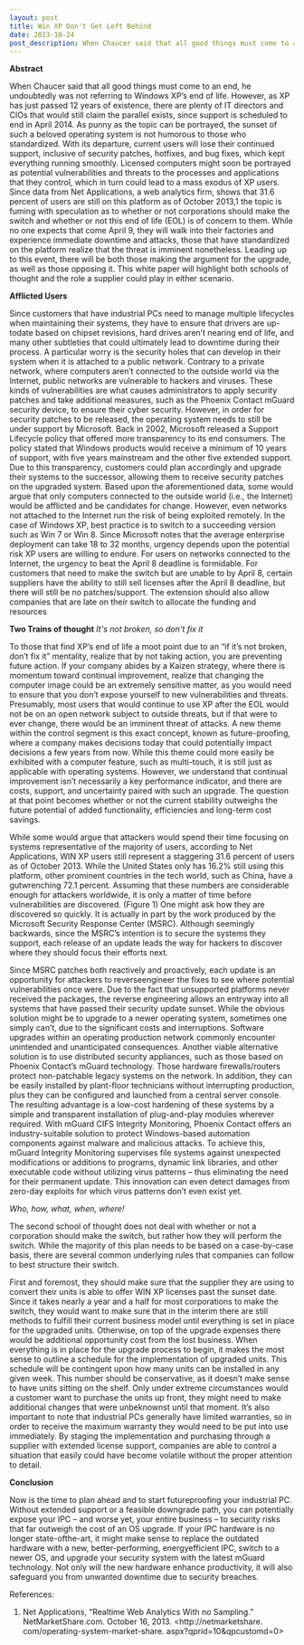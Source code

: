 ```yaml
---
layout: post
title: Win XP Don't Get Left Behind
date: 2013-10-24
post_description: When Chaucer said that all good things must come to an end, he undoubtedly was not referring to Windows XP’s end of life. However, as XP has just passed 12 years of existence, there are plenty of IT directors and CIOs that would still claim the parallel exists, since support is scheduled to end in April 2014.
---
```


**Abstract**

When Chaucer said that all good things must come to an end, he undoubtedly was not referring to Windows XP’s end of life. However, as XP has just passed 12 years of existence, there are plenty of IT directors and CIOs that would still claim the parallel exists, since support is scheduled to end in April 2014. As punny as the topic can be portrayed, the sunset of such a beloved operating system is not humorous to those who standardized. With its departure, current users will lose their continued support, inclusive of security patches, hotfixes, and bug fixes, which kept everything running smoothly. Licensed computers might soon be portrayed as potential vulnerabilities and threats to the processes and applications that they control, which in turn could lead to a mass exodus of XP users. Since data from Net Applications, a web analytics firm, shows that 31.6 percent of users are still on this platform as of October 2013,1 the topic is fuming with speculation as to whether or not corporations should make the switch and whether or not this end of life (EOL) is of concern to them. While no one expects that come April 9, they will walk into their factories and experience immediate downtime and attacks, those that have standardized on the platform realize that the threat is imminent nonetheless. Leading up to this event, there will be both those making the argument for the upgrade, as well as those opposing it. This white paper will highlight both schools of thought and the role a supplier could play in either scenario.

**Afflicted Users**

Since customers that have industrial PCs need to
manage multiple lifecycles when maintaining their
systems, they have to ensure that drivers are up-todate
based on chipset revisions, hard drives aren’t
nearing end of life, and many other subtleties that could
ultimately lead to downtime during their process. A
particular worry is the security holes that can develop
in their system when it is attached to a public network.
Contrary to a private network, where computers aren’t
connected to the outside world via the Internet, public
networks are vulnerable to hackers and viruses. These
kinds of vulnerabilities are what causes administrators
to apply security patches and take additional measures,
such as the Phoenix Contact mGuard security device,
to ensure their cyber security. However, in order for
security patches to be released, the operating system
needs to still be under support by Microsoft.
Back in 2002, Microsoft released a Support Lifecycle
policy that offered more transparency to its end
consumers. The policy stated that Windows products
would receive a minimum of 10 years of support, with
five years mainstream and the other five extended
support. Due to this transparency, customers could
plan accordingly and upgrade their systems to the
successor, allowing them to receive security patches
on the upgraded system.
Based upon the aforementioned data, some would
argue that only computers connected to the outside
world (i.e., the Internet) would be afflicted and be
candidates for change. However, even networks not
attached to the Internet run the risk of being exploited
remotely. In the case of Windows XP, best practice
is to switch to a succeeding version such as Win 7
or Win 8.
Since Microsoft notes that the average enterprise
deployment can take 18 to 32 months, urgency
depends upon the potential risk XP users are willing
to endure. For users on networks connected to the
Internet, the urgency to beat the April 8 deadline is
formidable. For customers that need to make the
switch but are unable to by April 8, certain suppliers
have the ability to still sell licenses after the April 8
deadline, but there will still be no patches/support. The
extension should also allow companies that are late on
their switch to allocate the funding and resources

**Two Trains of thought**
*It's not broken, so don't fix it*

To those that find XP’s end of life a moot point due to
an “if it’s not broken, don’t fix it” mentality, realize that
by not taking action, you are preventing future action.
If your company abides by a Kaizen strategy, where
there is momentum toward continual improvement,
realize that changing the computer image could be
an extremely sensitive matter, as you would need
to ensure that you don’t expose yourself to new
vulnerabilities and threats. Presumably, most users that
would continue to use XP after the EOL would not be
on an open network subject to outside threats, but if
that were to ever change, there would be an imminent
threat of attacks.
A new theme within the control segment is this exact
concept, known as future-proofing, where a company
makes decisions today that could potentially impact
decisions a few years from now. While this theme could
more easily be exhibited with a computer feature, such
as multi-touch, it is still just as applicable with operating
systems. However, we understand that continual
improvement isn’t necessarily a key performance
indicator, and there are costs, support, and uncertainty
paired with such an upgrade. The question at that
point becomes whether or not the current stability
outweighs the future potential of added functionality,
efficiencies and long-term cost savings.

While some would argue that attackers would spend
their time focusing on systems representative of the
majority of users, according to Net Applications, WIN
XP users still represent a staggering 31.6 percent of
users as of October 2013. While the United States
only has 16.2% still using this platform, other prominent
countries in the tech world, such as China, have a gutwrenching
72.1 percent. Assuming that these numbers
are considerable enough for attackers worldwide,
it is only a matter of time before vulnerabilities are
discovered. (Figure 1)
One might ask how they are discovered so quickly. It is
actually in part by the work produced by the Microsoft
Security Response Center (MSRC). Although seemingly
backwards, since the MSRC’s intention is to secure the
systems they support, each release of an update leads
the way for hackers to discover where they should
focus their efforts next.

Since MSRC patches both reactively and proactively,
each update is an opportunity for attackers to reverseengineer
the fixes to see where potential vulnerabilities
once were. Due to the fact that unsupported platforms
never received the packages, the reverse engineering
allows an entryway into all systems that have passed
their security update sunset.
While the obvious solution might be to upgrade to a
newer operating system, sometimes one simply can’t,
due to the significant costs and interruptions. Software
upgrades within an operating production network
commonly encounter unintended and unanticipated
consequences.
Another viable alternative solution is to use distributed
security appliances, such as those based on Phoenix
Contact’s mGuard technology. Those hardware
firewalls/routers protect non-patchable legacy systems
on the network. In addition, they can be easily installed
by plant-floor technicians without interrupting
production, plus they can be configured and launched
from a central server console. The resulting advantage
is a low-cost hardening of these systems by a simple
and transparent installation of plug-and-play modules
wherever required.
With mGuard CIFS Integrity Monitoring, Phoenix
Contact offers an industry-suitable solution to protect
Windows-based automation components against
malware and malicious attacks. To achieve this, mGuard
Integrity Monitoring supervises file systems against
unexpected modifications or additions to programs,
dynamic link libraries, and other executable code
without utilizing virus patterns – thus eliminating the
need for their permanent update. This innovation can
even detect damages from zero-day exploits for which
virus patterns don’t even exist yet.


*Who, how, what, when, where!*

The second school of thought does not deal with
whether or not a corporation should make the
switch, but rather how they will perform the switch.
While the majority of this plan needs to be based on
a case-by-case basis, there are several common
underlying rules that companies can follow to best
structure their switch.

First and foremost, they should make sure that the
supplier they are using to convert their units is able
to offer WIN XP licenses past the sunset date. Since
it takes nearly a year and a half for most corporations
to make the switch, they would want to make sure
that in the interim there are still methods to fulfill
their current business model until everything is set
in place for the upgraded units. Otherwise, on top
of the upgrade expenses there would be additional
opportunity cost from the lost business.
When everything is in place for the upgrade
process to begin, it makes the most sense to outline
a schedule for the implementation of upgraded units.
This schedule will be contingent upon how many
units can be installed in any given week. This number
should be conservative, as it doesn’t make sense to
have units sitting on the shelf. Only under extreme
circumstances would a customer want to purchase
the units up front, they might need to make additional
changes that were unbeknownst until that moment.
It’s also important to note that industrial PCs generally
have limited warranties, so in order to receive the
maximum warranty they would need to be put into
use immediately.
By staging the implementation and purchasing through
a supplier with extended license support, companies
are able to control a situation that easily could have
become volatile without the proper attention to detail.

**Conclusion**

Now is the time to plan ahead and to start futureproofing
your industrial PC. Without extended support
or a feasible downgrade path, you can potentially
expose your IPC – and worse yet, your entire business
– to security risks that far outweigh the cost of an OS
upgrade. If your IPC hardware is no longer state-ofthe-art,
it might make sense to replace the outdated
hardware with a new, better-performing, energyefficient
IPC, switch to a newer OS, and upgrade your
security system with the latest mGuard technology.
Not only will the new hardware enhance productivity,
it will also safeguard you from unwanted downtime due
to security breaches.

References:
1. Net Applications, “Realtime Web Analytics
With no Sampling.” NetMarketShare.com.
October 16, 2013. <http://netmarketshare.
com/operating-system-market-share.
aspx?qprid=10&qpcustomd=0>
